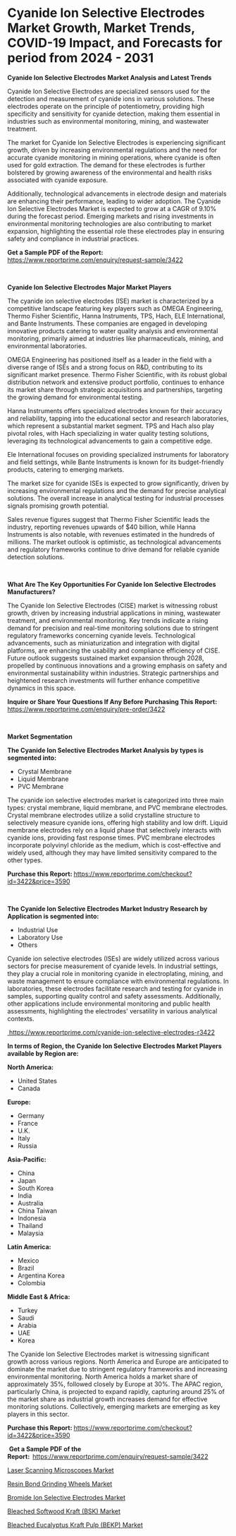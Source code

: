 <p><h1>Cyanide Ion Selective Electrodes Market Growth, Market Trends, COVID-19 Impact, and Forecasts for period from 2024 - 2031</h1></p><p><strong>Cyanide Ion Selective Electrodes Market Analysis and Latest Trends</strong></p>
<p><p>Cyanide Ion Selective Electrodes are specialized sensors used for the detection and measurement of cyanide ions in various solutions. These electrodes operate on the principle of potentiometry, providing high specificity and sensitivity for cyanide detection, making them essential in industries such as environmental monitoring, mining, and wastewater treatment. </p><p>The market for Cyanide Ion Selective Electrodes is experiencing significant growth, driven by increasing environmental regulations and the need for accurate cyanide monitoring in mining operations, where cyanide is often used for gold extraction. The demand for these electrodes is further bolstered by growing awareness of the environmental and health risks associated with cyanide exposure.</p><p>Additionally, technological advancements in electrode design and materials are enhancing their performance, leading to wider adoption. The Cyanide Ion Selective Electrodes Market is expected to grow at a CAGR of 9.10% during the forecast period. Emerging markets and rising investments in environmental monitoring technologies are also contributing to market expansion, highlighting the essential role these electrodes play in ensuring safety and compliance in industrial practices.</p></p>
<p><strong>Get a Sample PDF of the Report:&nbsp;</strong> <a href="https://www.reportprime.com/enquiry/request-sample/3422">https://www.reportprime.com/enquiry/request-sample/3422</a></p>
<p>&nbsp;</p>
<p><strong>Cyanide Ion Selective Electrodes Major Market Players</strong></p>
<p><p>The cyanide ion selective electrodes (ISE) market is characterized by a competitive landscape featuring key players such as OMEGA Engineering, Thermo Fisher Scientific, Hanna Instruments, TPS, Hach, ELE International, and Bante Instruments. These companies are engaged in developing innovative products catering to water quality analysis and environmental monitoring, primarily aimed at industries like pharmaceuticals, mining, and environmental laboratories.</p><p>OMEGA Engineering has positioned itself as a leader in the field with a diverse range of ISEs and a strong focus on R&D, contributing to its significant market presence. Thermo Fisher Scientific, with its robust global distribution network and extensive product portfolio, continues to enhance its market share through strategic acquisitions and partnerships, targeting the growing demand for environmental testing.</p><p>Hanna Instruments offers specialized electrodes known for their accuracy and reliability, tapping into the educational sector and research laboratories, which represent a substantial market segment. TPS and Hach also play pivotal roles, with Hach specializing in water quality testing solutions, leveraging its technological advancements to gain a competitive edge. </p><p>Ele International focuses on providing specialized instruments for laboratory and field settings, while Bante Instruments is known for its budget-friendly products, catering to emerging markets. </p><p>The market size for cyanide ISEs is expected to grow significantly, driven by increasing environmental regulations and the demand for precise analytical solutions. The overall increase in analytical testing for industrial processes signals promising growth potential. </p><p>Sales revenue figures suggest that Thermo Fisher Scientific leads the industry, reporting revenues upwards of $40 billion, while Hanna Instruments is also notable, with revenues estimated in the hundreds of millions. The market outlook is optimistic, as technological advancements and regulatory frameworks continue to drive demand for reliable cyanide detection solutions.</p></p>
<p>&nbsp;</p>
<p><strong>What Are The Key Opportunities For Cyanide Ion Selective Electrodes Manufacturers?</strong></p>
<p><p>The Cyanide Ion Selective Electrodes (CISE) market is witnessing robust growth, driven by increasing industrial applications in mining, wastewater treatment, and environmental monitoring. Key trends indicate a rising demand for precision and real-time monitoring solutions due to stringent regulatory frameworks concerning cyanide levels. Technological advancements, such as miniaturization and integration with digital platforms, are enhancing the usability and compliance efficiency of CISE. Future outlook suggests sustained market expansion through 2028, propelled by continuous innovations and a growing emphasis on safety and environmental sustainability within industries. Strategic partnerships and heightened research investments will further enhance competitive dynamics in this space.</p></p>
<p><strong>Inquire or Share Your Questions If Any Before Purchasing This Report:</strong> <a href="https://www.reportprime.com/enquiry/pre-order/3422">https://www.reportprime.com/enquiry/pre-order/3422</a></p>
<p>&nbsp;</p>
<p><strong>Market Segmentation</strong></p>
<p><strong>The Cyanide Ion Selective Electrodes Market Analysis by types is segmented into:</strong></p>
<p><ul><li>Crystal Membrane</li><li>Liquid Membrane</li><li>PVC Membrane</li></ul></p>
<p><p>The cyanide ion selective electrodes market is categorized into three main types: crystal membrane, liquid membrane, and PVC membrane electrodes. Crystal membrane electrodes utilize a solid crystalline structure to selectively measure cyanide ions, offering high stability and low drift. Liquid membrane electrodes rely on a liquid phase that selectively interacts with cyanide ions, providing fast response times. PVC membrane electrodes incorporate polyvinyl chloride as the medium, which is cost-effective and widely used, although they may have limited sensitivity compared to the other types.</p></p>
<p><strong>Purchase this Report:&nbsp;</strong><a href="https://www.reportprime.com/checkout?id=3422&price=3590">https://www.reportprime.com/checkout?id=3422&price=3590</a></p>
<p>&nbsp;</p>
<p><strong>The Cyanide Ion Selective Electrodes Market Industry Research by Application is segmented into:</strong></p>
<p><ul><li>Industrial Use</li><li>Laboratory Use</li><li>Others</li></ul></p>
<p><p>Cyanide ion selective electrodes (ISEs) are widely utilized across various sectors for precise measurement of cyanide levels. In industrial settings, they play a crucial role in monitoring cyanide in electroplating, mining, and waste management to ensure compliance with environmental regulations. In laboratories, these electrodes facilitate research and testing for cyanide in samples, supporting quality control and safety assessments. Additionally, other applications include environmental monitoring and public health assessments, highlighting the electrodes' versatility in various analytical contexts.</p></p>
<p><a href="https://www.reportprime.com/cyanide-ion-selective-electrodes-r3422">&nbsp;https://www.reportprime.com/cyanide-ion-selective-electrodes-r3422</a></p>
<p><strong>In terms of Region, the Cyanide Ion Selective Electrodes Market Players available by Region are:</strong></p>
<p>
    <p> <strong> North America: </strong>
        <ul>
            <li>United States</li>
            <li>Canada</li>
        </ul>
        </p> 
    <p> <strong> Europe: </strong>
        <ul>
            <li>Germany</li>
            <li>France</li>
            <li>U.K.</li>
            <li>Italy</li>
            <li>Russia</li>
        </ul>
        </p> 
    <p> <strong> Asia-Pacific: </strong>
        <ul>
            <li>China</li>
            <li>Japan</li>
            <li>South Korea</li>
            <li>India</li>
            <li>Australia</li>
            <li>China Taiwan</li>
            <li>Indonesia</li>
            <li>Thailand</li>
            <li>Malaysia</li>
        </ul>
        </p> 
    <p> <strong> Latin America: </strong>
        <ul>
            <li>Mexico</li>
            <li>Brazil</li>
            <li>Argentina Korea</li>
            <li>Colombia</li>
        </ul>
        </p> 
    <p> <strong> Middle East & Africa: </strong>
        <ul>
            <li>Turkey</li>
            <li>Saudi</li>
            <li>Arabia</li>
            <li>UAE</li>
            <li>Korea</li>
        </ul>
    </p>
    </p>
<p><p>The Cyanide Ion Selective Electrodes market is witnessing significant growth across various regions. North America and Europe are anticipated to dominate the market due to stringent regulatory frameworks and increasing environmental monitoring. North America holds a market share of approximately 35%, followed closely by Europe at 30%. The APAC region, particularly China, is projected to expand rapidly, capturing around 25% of the market share as industrial growth increases demand for effective monitoring solutions. Collectively, emerging markets are emerging as key players in this sector.</p></p>
<p><strong>Purchase this Report: </strong><a href="https://www.reportprime.com/checkout?id=3422&price=3590">https://www.reportprime.com/checkout?id=3422&price=3590</a></p>
<p>&nbsp;<strong>Get a Sample PDF of the Report:&nbsp;&nbsp;</strong><a href="https://www.reportprime.com/enquiry/request-sample/3422">https://www.reportprime.com/enquiry/request-sample/3422</a></p>
<p><strong></strong></p>
<p><p><a href="https://www.linkedin.com/pulse/laser-scanning-microscopes-market-insights-products-regional-zbq6f?trackingId=07Y%2F17cLRI6h%2FeUp4iHnWw%3D%3D">Laser Scanning Microscopes Market</a></p><p><a href="https://www.linkedin.com/pulse/navigating-resin-bond-grinding-wheels-market-expert-analysis-forecast-3qelf?trackingId=LBHpiMTHSi2m5OUZEYGshQ%3D%3D">Resin Bond Grinding Wheels Market</a></p><p><a href="https://github.com/MonroeBullock54/Market-Research-Report-List-1/blob/main/bromide-ion-selective-electrodes-market.md">Bromide Ion Selective Electrodes Market</a></p><p><a href="https://issuu.com/reportprime-2/docs/bleached-softwood-kraft-bsk-market-_2f43b91aba9ea0">Bleached Softwood Kraft (BSK) Market</a></p><p><a href="https://issuu.com/reportprime-2/docs/bleached-eucalyptus-kraft-pulp-bekp_2c9ea596084265">Bleached Eucalyptus Kraft Pulp (BEKP) Market</a></p></p>